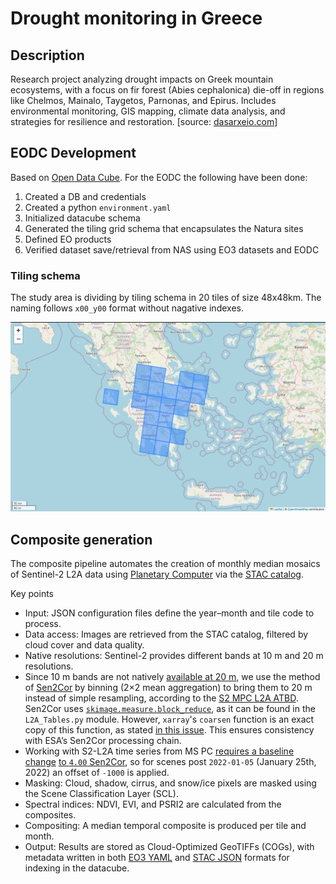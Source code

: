 # Drought monitoring in Greece

## Description
Research project analyzing drought impacts on Greek mountain ecosystems, with a focus on fir forest (Abies cephalonica) die-off in regions like Chelmos, Mainalo, Taygetos, Parnonas, and Epirus. Includes environmental monitoring, GIS mapping, climate data analysis, and strategies for resilience and restoration. [source: [dasarxeio.com](https://dasarxeio.com/2025/08/01/145507/?fbclid=IwQ0xDSwL56MVleHRuA2FlbQIxMQABHkbJokQhCMbPWyp9B5BhfTiQjc_i3rtFTZOzDlfeDrLWeoQALBKSSqs7HktX_aem_boICuxbIGToYjKLmx3ZoFQ)]

## EODC Development
Based on [Open Data Cube](https://www.opendatacube.org/). For the EODC the following have been done:
1. Created a DB and credentials
2. Created a python `environment.yaml`
3. Initialized datacube schema
4. Generated the tiling grid schema that encapsulates the Natura sites
5. Defined EO products
6. Verified dataset save/retrieval from NAS using EO3 datasets and EODC

### Tiling schema
The study area is dividing by tiling schema in 20 tiles of size 48x48km. The naming follows `x00_y00` format without nagative indexes.

![Grid](wiki_img/Grid.jpg)

## Composite generation
The composite pipeline automates the creation of monthly median mosaics of Sentinel-2 L2A data using [Planetary Computer](https://planetarycomputer.microsoft.com/dataset/sentinel-2-l2a) via the [STAC catalog](https://planetarycomputer.microsoft.com/api/stac/v1).

Key points
- Input: JSON configuration files define the year–month and tile code to process.
- Data access: Images are retrieved from the STAC catalog, filtered by cloud cover and data quality.
- Native resolutions: Sentinel-2 provides different bands at 10 m and 20 m resolutions.
- Since 10 m bands are not natively [available at 20 m](https://planetarycomputer.microsoft.com/dataset/sentinel-2-l2a), we use the method of [Sen2Cor](https://step.esa.int/main/snap-supported-plugins/sen2cor/sen2cor-v2-12/) by binning (2×2 mean aggregation) to bring them to 20 m instead of simple resampling, according to the [S2 MPC L2A ATBD](https://step.esa.int/thirdparties/sen2cor/2.10.0/docs/S2-PDGS-MPC-L2A-ATBD-V2.10.0.pdf). Sen2Cor uses [`skimage.measure.block_reduce`](https://github.com/scikit-image/scikit-image/blob/v0.25.2/skimage/measure/block.py#L5-L94), as it can be found in the `L2A_Tables.py` module. However, `xarray`'s `coarsen` function is an exact copy of this function, as stated [in this issue](https://github.com/pydata/xarray/issues/2525). This ensures consistency with ESA’s Sen2Cor processing chain.
- Working with S2-L2A time series from MS PC [requires a baseline change](https://planetarycomputer.microsoft.com/dataset/sentinel-2-l2a#Baseline-Change) [to `4.00` Sen2Cor](https://sentinels.copernicus.eu/web/sentinel/-/copernicus-sentinel-2-major-products-upgrade-upcoming), so for scenes post `2022-01-05` (January 25th, 2022) an offset of `-1000` is applied.
- Masking: Cloud, shadow, cirrus, and snow/ice pixels are masked using the Scene Classification Layer (SCL).
- Spectral indices: NDVI, EVI, and PSRI2 are calculated from the composites.
- Compositing: A median temporal composite is produced per tile and month.
- Output: Results are stored as Cloud-Optimized GeoTIFFs (COGs), with metadata written in both [EO3 YAML](https://eodatasets.readthedocs.io/en/eodatasets3-1.9.3/) and [STAC JSON](https://pystac.readthedocs.io/en/latest/index.html) formats for indexing in the datacube.
